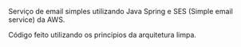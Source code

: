 Serviço de email simples utilizando Java Spring e SES (Simple email service) da AWS.

Código feito utilizando os principios da arquitetura limpa.
